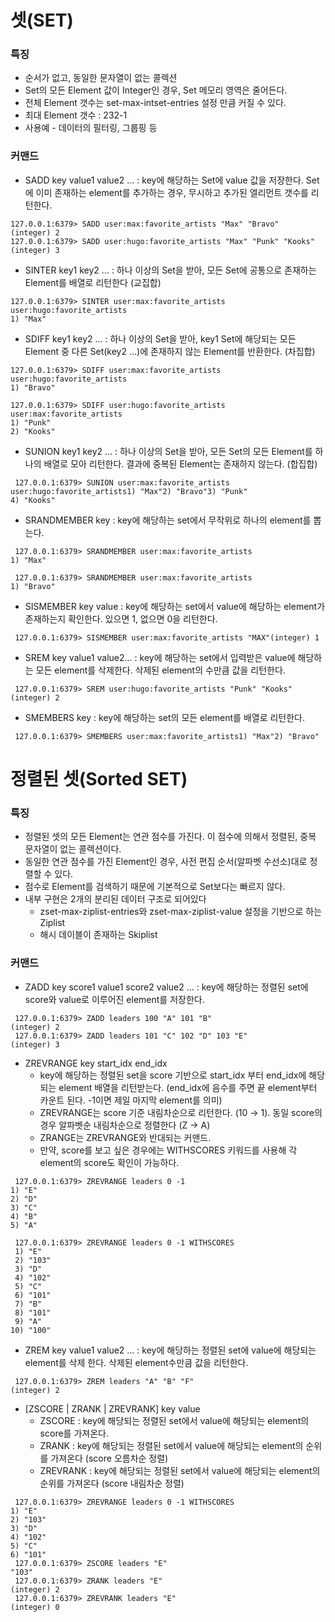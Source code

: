 # 셋(SET)
### 특징
* 순서가 없고, 동일한 문자열이 없는 콜렉션
* Set의 모든 Element 값이 Integer인 경우, Set 메모리 영역은 줄어든다.
* 전체 Element 갯수는 set-max-intset-entries 설정 만큼 커질 수 있다.
* 최대 Element 갯수 : 232-1
* 사용예 - 데이터의 필터링, 그룹핑 등

### 커맨드
* SADD key value1 value2 ... : key에 해당하는 Set에 value 값을 저장한다. Set에 이미 존재하는 element를 추가하는 경우, 무시하고 추가된 엘리먼트 갯수를 리턴한다.
```
127.0.0.1:6379> SADD user:max:favorite_artists "Max" "Bravo"
(integer) 2
127.0.0.1:6379> SADD user:hugo:favorite_artists "Max" "Punk" "Kooks"
(integer) 3
```

* SINTER key1 key2 ... : 하나 이상의 Set을 받아, 모든 Set에 공통으로 존재하는 Element를 배열로 리턴한다 (교집합)
```
127.0.0.1:6379> SINTER user:max:favorite_artists user:hugo:favorite_artists
1) "Max"
```

* SDIFF key1 key2 ... : 하나 이상의 Set을 받아, key1 Set에 해당되는 모든 Element 중 다른 Set(key2 ...)에 존재하지 않는 Element를 반환한다. (차집합)
```
127.0.0.1:6379> SDIFF user:max:favorite_artists user:hugo:favorite_artists
1) "Bravo"
 
127.0.0.1:6379> SDIFF user:hugo:favorite_artists user:max:favorite_artists
1) "Punk"
2) "Kooks"
```

* SUNION key1 key2 ... : 하나 이상의 Set을 받아, 모든 Set의 모든 Element를 하나의 배열로 모아 리턴한다. 결과에 중복된 Element는 존재하지 않는다. (합집합)
```
 127.0.0.1:6379> SUNION user:max:favorite_artists user:hugo:favorite_artists1) "Max"2) "Bravo"3) "Punk"
4) "Kooks"
```

* SRANDMEMBER key : key에 해당하는 set에서 무작위로 하나의 element를 뽑는다.
```
 127.0.0.1:6379> SRANDMEMBER user:max:favorite_artists
1) "Max"
 
 127.0.0.1:6379> SRANDMEMBER user:max:favorite_artists
1) "Bravo"
```

* SISMEMBER key value : key에 해당하는 set에서 value에 해당하는 element가 존재하는지 확인한다. 있으면 1, 없으면 0을 리턴한다.
```
 127.0.0.1:6379> SISMEMBER user:max:favorite_artists "MAX"(integer) 1
```

* SREM key value1 value2... : key에 해당하는 set에서 입력받은 value에 해당하는 모든 element를 삭제한다. 삭제된 element의 수만큼 값을 리턴한다.
```
 127.0.0.1:6379> SREM user:hugo:favorite_artists "Punk" "Kooks"
(integer) 2
```

* SMEMBERS key : key에 해당하는 set의 모든 element를 배열로 리턴한다.
```
 127.0.0.1:6379> SMEMBERS user:max:favorite_artists1) "Max"2) "Bravo"
```

# 정렬된 셋(Sorted SET)
### 특징
* 정렬된 셋의 모든 Element는 연관 점수를 가진다. 이 점수에 의해서 정렬된, 중복 문자열이 없는 콜렉션이다.
* 동일한 연관 점수를 가진 Element인 경우, 사전 편집 순서(알파벳 수선소)대로 정렬할 수 있다.
* 점수로 Element를 검색하기 때문에 기본적으로 Set보다는 빠르지 않다.
* 내부 구현은 2개의 분리된 데이터 구조로 되어있다
    * zset-max-ziplist-entries와 zset-max-ziplist-value 설정을 기반으로 하는 Ziplist
    * 해시 데이블이 존재하는 Skiplist
### 커맨드
* ZADD key score1 value1 score2 value2 ... : key에 해당하는 정렬된 set에 score와 value로 이루어진 element를 저장한다. 
```
 127.0.0.1:6379> ZADD leaders 100 "A" 101 "B"
(integer) 2
 127.0.0.1:6379> ZADD leaders 101 "C" 102 "D" 103 "E"
(integer) 3
```

* ZREVRANGE key start_idx end_idx
    * key에 해당하는 정렬된 set을 score 기반으로 start_idx 부터 end_idx에 해당되는 element 배열을 리턴받는다. (end_idx에 음수를 주면 끝 element부터 카운트 된다. -1이면 제일 마지막 element를 의미)
    * ZREVRANGE는 score 기준 내림차순으로 리턴한다. (10 → 1). 동일 score의 경우 알파벳순 내림차순으로 정렬한다 (Z → A)
    * ZRANGE는 ZREVRANGE와 반대되는 커맨드.
    * 만약, score를 보고 싶은 경우에는 WITHSCORES 키워드를 사용해 각 element의 score도 확인이 가능하다. 
```
 127.0.0.1:6379> ZREVRANGE leaders 0 -1
1) "E"
2) "D"
3) "C"
4) "B"
5) "A"
 
 127.0.0.1:6379> ZREVRANGE leaders 0 -1 WITHSCORES
 1) "E"
 2) "103"
 3) "D"
 4) "102"
 5) "C"
 6) "101"
 7) "B"
 8) "101"
 9) "A"
10) "100"
```

* ZREM key value1 value2 ... : key에 해당하는 정렬된 set에 value에 해당되는 element를 삭제 한다. 삭제된 element수만큼 값을 리턴한다.
```
 127.0.0.1:6379> ZREM leaders "A" "B" "F"
(integer) 2
```

* [ZSCORE | ZRANK | ZREVRANK] key value
    * ZSCORE : key에 해당되는 정렬된 set에서 value에 해당되는 element의 score를 가져온다.
    * ZRANK : key에 해당되는 정렬된 set에서 value에 해당되는 element의 순위를 가져온다 (score 오름차순 정렬)
    * ZREVRANK : key에 해당되는 정렬된 set에서 value에 해당되는 element의 순위를 가져온다 (score 내림차순 정렬)
```
 127.0.0.1:6379> ZREVRANGE leaders 0 -1 WITHSCORES
1) "E"
2) "103"
3) "D"
4) "102"
5) "C"
6) "101"
 127.0.0.1:6379> ZSCORE leaders "E"
"103"
 127.0.0.1:6379> ZRANK leaders "E"
(integer) 2
 127.0.0.1:6379> ZREVRANK leaders "E"
(integer) 0
```